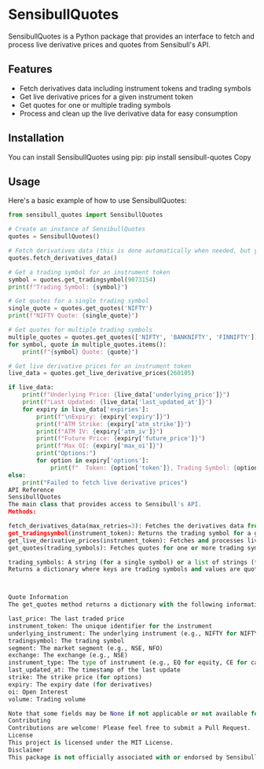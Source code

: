 # SensibullQuotes

SensibullQuotes is a Python package that provides an interface to fetch and process live derivative prices and quotes from Sensibull's API.

## Features

- Fetch derivatives data including instrument tokens and trading symbols
- Get live derivative prices for a given instrument token
- Get quotes for one or multiple trading symbols
- Process and clean up the live derivative data for easy consumption

## Installation

You can install SensibullQuotes using pip:
pip install sensibull-quotes
Copy
## Usage

Here's a basic example of how to use SensibullQuotes:

```python
from sensibull_quotes import SensibullQuotes

# Create an instance of SensibullQuotes
quotes = SensibullQuotes()

# Fetch derivatives data (this is done automatically when needed, but you can do it explicitly)
quotes.fetch_derivatives_data()

# Get a trading symbol for an instrument token
symbol = quotes.get_tradingsymbol(9073154)
print(f"Trading Symbol: {symbol}")

# Get quotes for a single trading symbol
single_quote = quotes.get_quotes('NIFTY')
print(f"NIFTY Quote: {single_quote}")

# Get quotes for multiple trading symbols
multiple_quotes = quotes.get_quotes(['NIFTY', 'BANKNIFTY', 'FINNIFTY'])
for symbol, quote in multiple_quotes.items():
    print(f"{symbol} Quote: {quote}")

# Get live derivative prices for an instrument token
live_data = quotes.get_live_derivative_prices(260105)

if live_data:
    print(f"Underlying Price: {live_data['underlying_price']}")
    print(f"Last Updated: {live_data['last_updated_at']}")
    for expiry in live_data['expiries']:
        print(f"\nExpiry: {expiry['expiry']}")
        print(f"ATM Strike: {expiry['atm_strike']}")
        print(f"ATM IV: {expiry['atm_iv']}")
        print(f"Future Price: {expiry['future_price']}")
        print(f"Max OI: {expiry['max_oi']}")
        print("Options:")
        for option in expiry['options']:
            print(f"  Token: {option['token']}, Trading Symbol: {option['tradingsymbol']}, Last Price: {option['last_price']}, OI: {option['oi']}, IV: {option['iv']}")
else:
    print("Failed to fetch live derivative prices")
API Reference
SensibullQuotes
The main class that provides access to Sensibull's API.
Methods:

fetch_derivatives_data(max_retries=3): Fetches the derivatives data from Sensibull's API.
get_tradingsymbol(instrument_token): Returns the trading symbol for a given instrument token.
get_live_derivative_prices(instrument_token): Fetches and processes live derivative prices for a given instrument token.
get_quotes(trading_symbols): Fetches quotes for one or more trading symbols.

trading_symbols: A string (for a single symbol) or a list of strings (for multiple symbols)
Returns a dictionary where keys are trading symbols and values are quote information



Quote Information
The get_quotes method returns a dictionary with the following information for each quote:

last_price: The last traded price
instrument_token: The unique identifier for the instrument
underlying_instrument: The underlying instrument (e.g., NIFTY for NIFTY options)
tradingsymbol: The trading symbol
segment: The market segment (e.g., NSE, NFO)
exchange: The exchange (e.g., NSE)
instrument_type: The type of instrument (e.g., EQ for equity, CE for call option)
last_updated_at: The timestamp of the last update
strike: The strike price (for options)
expiry: The expiry date (for derivatives)
oi: Open Interest
volume: Trading volume

Note that some fields may be None if not applicable or not available for a particular instrument.
Contributing
Contributions are welcome! Please feel free to submit a Pull Request.
License
This project is licensed under the MIT License.
Disclaimer
This package is not officially associated with or endorsed by Sensibull. Use at your own risk.

